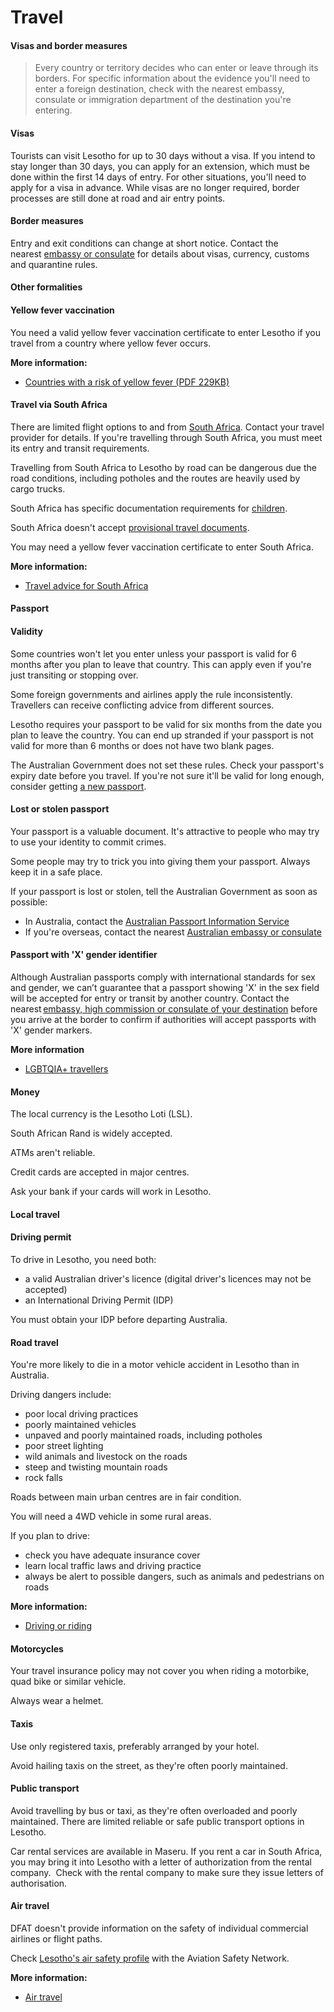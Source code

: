 # Travel

#### Visas and border measures

> Every country or territory decides who can enter or leave through its borders. For specific information about the evidence you'll need to enter a foreign destination, check with the nearest embassy, consulate or immigration department of the destination you're entering.

#### Visas

Tourists can visit Lesotho for up to 30 days without a visa. If you intend to stay longer than 30 days, you can apply for an extension, which must be done within the first 14 days of entry. For other situations, you'll need to apply for a visa in advance. While visas are no longer required, border processes are still done at road and air entry points. 

#### Border measures

Entry and exit conditions can change at short notice. Contact the nearest [embassy or consulate](https://protocol.dfat.gov.au/Public/Display) for details about visas, currency, customs and quarantine rules.

#### Other formalities

#### Yellow fever vaccination

You need a valid yellow fever vaccination certificate to enter Lesotho if you travel from a country where yellow fever occurs.

**More information:**

* [Countries with a risk of yellow fever (PDF 229KB)](https://cdn.who.int/media/docs/default-source/travel-and-health/countries-with-risk-of-yellow-fever-transmission.pdf?sfvrsn=bf42ac59_4&download=true)

#### Travel via South Africa

There are limited flight options to and from [South Africa](https://www.smartraveller.gov.au/destinations/africa/south-africa). Contact your travel provider for details. If you're travelling through South Africa, you must meet its entry and transit requirements.

Travelling from South Africa to Lesotho by road can be dangerous due the road conditions, including potholes and the routes are heavily used by cargo trucks.  

South Africa has specific documentation requirements for [children](/before-you-go/who-you-are/children "Travelling with children").

South Africa doesn't accept [provisional travel documents](https://www.passports.gov.au/travel-related-documents).

You may need a yellow fever vaccination certificate to enter South Africa.

**More information:**

* [Travel advice for South Africa](/destinations/africa/south-africa "South Africa")

#### Passport

#### Validity

Some countries won't let you enter unless your passport is valid for 6 months after you plan to leave that country. This can apply even if you're just transiting or stopping over.

Some foreign governments and airlines apply the rule inconsistently. Travellers can receive conflicting advice from different sources.

Lesotho requires your passport to be valid for six months from the date you plan to leave the country. You can end up stranded if your passport is not valid for more than 6 months or does not have two blank pages.

The Australian Government does not set these rules. Check your passport's expiry date before you travel. If you're not sure it'll be valid for long enough, consider getting [a new passport](https://www.passports.gov.au/).

#### Lost or stolen passport

Your passport is a valuable document. It's attractive to people who may try to use your identity to commit crimes.

Some people may try to trick you into giving them your passport. Always keep it in a safe place.

If your passport is lost or stolen, tell the Australian Government as soon as possible:

* In Australia, contact the [Australian Passport Information Service](https://www.passports.gov.au/contact-us)
* If you're overseas, contact the nearest [Australian embassy or consulate](http://dfat.gov.au/about-us/our-locations/missions/Pages/our-embassies-and-consulates-overseas.aspx)

#### Passport with 'X' gender identifier

Although Australian passports comply with international standards for sex and gender, we can’t guarantee that a passport showing 'X' in the sex field will be accepted for entry or transit by another country. Contact the nearest [embassy, high commission or consulate of your destination](https://protocol.dfat.gov.au/Public/MissionsInAustralia) before you arrive at the border to confirm if authorities will accept passports with 'X' gender markers. 

**More information**

* [LGBTQIA+ travellers](https://www.smartraveller.gov.au/before-you-go/who-you-are/LGBTI)

#### Money

The local currency is the Lesotho Loti (LSL).

South African Rand is widely accepted.

ATMs aren't reliable.

Credit cards are accepted in major centres.

Ask your bank if your cards will work in Lesotho.

#### Local travel

#### Driving permit

To drive in Lesotho, you need both:

* a valid Australian driver's licence (digital driver's licences may not be accepted)
* an International Driving Permit (IDP)

You must obtain your IDP before departing Australia.

#### Road travel

You're more likely to die in a motor vehicle accident in Lesotho than in Australia.

Driving dangers include:

* poor local driving practices
* poorly maintained vehicles
* unpaved and poorly maintained roads, including potholes
* poor street lighting
* wild animals and livestock on the roads
* steep and twisting mountain roads
* rock falls

Roads between main urban centres are in fair condition.

You will need a 4WD vehicle in some rural areas.

If you plan to drive:

* check you have adequate insurance cover
* learn local traffic laws and driving practice
* always be alert to possible dangers, such as animals and pedestrians on roads

**More information:**

* [Driving or riding](/before-you-go/getting-around/road-safety "Road safety")

#### Motorcycles

Your travel insurance policy may not cover you when riding a motorbike, quad bike or similar vehicle.

Always wear a helmet.

#### Taxis

Use only registered taxis, preferably arranged by your hotel.

Avoid hailing taxis on the street, as they're often poorly maintained.

#### Public transport

Avoid travelling by bus or taxi, as they're often overloaded and poorly maintained. There are limited reliable or safe public transport options in Lesotho.

Car rental services are available in Maseru. If you rent a car in South Africa, you may bring it into Lesotho with a letter of authorization from the rental company.  Check with the rental company to make sure they issue letters of authorisation.

#### Air travel

DFAT doesn't provide information on the safety of individual commercial airlines or flight paths.

Check [Lesotho's air safety profile](http://aviation-safety.net/database/country/country.php?id=7P) with the Aviation Safety Network.

**More information:**

* [Air travel](/before-you-go/getting-around/air-travel "Travelling by air")